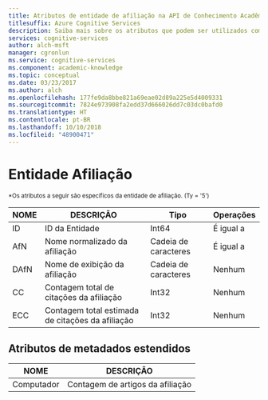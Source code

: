 ```yaml
---
title: Atributos de entidade de afiliação na API de Conhecimento Acadêmico
titlesuffix: Azure Cognitive Services
description: Saiba mais sobre os atributos que podem ser utilizados com a entidade Afiliação na API de Conhecimento Acadêmico.
services: cognitive-services
author: alch-msft
manager: cgronlun
ms.service: cognitive-services
ms.component: academic-knowledge
ms.topic: conceptual
ms.date: 03/23/2017
ms.author: alch
ms.openlocfilehash: 177fe9da8bbe821a69eae02d89a225e5d4009331
ms.sourcegitcommit: 7824e973908fa2edd37d666026dd7c03dc0bafd0
ms.translationtype: HT
ms.contentlocale: pt-BR
ms.lasthandoff: 10/10/2018
ms.locfileid: "48900471"
---
```

# <a name="affiliation-entity"></a>Entidade Afiliação

<sub> *Os atributos a seguir são específicos da entidade de afiliação. (Ty = '5') </sub>

NOME    |DESCRIÇÃO                            |Tipo       | Operações
------- | ------------------------------------- | --------- | ----------------------------
ID      |ID da Entidade                              |Int64      |É igual a
AfN     |Nome normalizado da afiliação        |Cadeia de caracteres     |É igual a
DAfN    |Nome de exibição da afiliação       |Cadeia de caracteres     |Nenhum
CC      |Contagem total de citações da afiliação           |Int32      |Nenhum  
ECC     |Contagem total estimada de citações da afiliação |Int32      |Nenhum

## <a name="extended-metadata-attributes"></a>Atributos de metadados estendidos ##

NOME    | DESCRIÇÃO               
--------|---------------------------    
Computador      |Contagem de artigos da afiliação